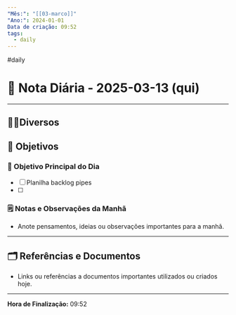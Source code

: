 ```yaml
---
"Mês:": "[[03-marco]]"
"Ano:": 2024-01-01
Data de criação: 09:52
tags:
  - daily
---
```

#daily
# 📅 Nota Diária - 2025-03-13 (qui)
---
## 🤝🏻Diversos

## 🌄 Objetivos
### 🎯 Objetivo Principal do Dia
- [ ] Planilha backlog pipes
- [ ] 

### 🗒️ Notas e Observações da Manhã
- Anote pensamentos, ideias ou observações importantes para a manhã.
---
## 🗂️ Referências e Documentos
- Links ou referências a documentos importantes utilizados ou criados hoje.

---

**Hora de Finalização:** 09:52
